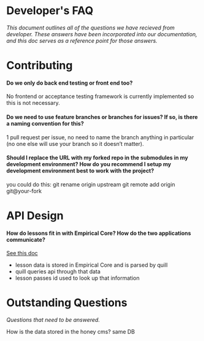 # Developer's FAQ

*This document outlines all of the questions we have recieved from developer. These answers have been incorporated into our documentation, and this doc serves as a reference point for those answers.* 

# Contributing 

#### Do we only do back end testing or front end too?
No frontend or acceptance testing framework is currently implemented so this is not necessary. 

#### Do we need to use feature branches or branches for issues? If so, is there a naming convention for this?

1 pull request per issue, no need to name the branch anything in particular (no one else will use your branch so it doesn’t matter). 

#### Should I replace the URL with my forked repo in the submodules in my development environment? How do you recommend I setup my development environment best to work with the project?

you could do this:
git rename origin upstream
git remote add origin git@your-fork


# API Design

#### How do lessons fit in with Empirical Core? How do the two applications communicate?

[See this doc](https://github.com/empirical-org/Documentation/blob/master/Empirical-Core/API-Design/API%20Docs.md)
- lesson data is stored in Empirical Core and is parsed by quill
- quill queries api through that data
- lesson passes id used to look up that information

# Outstanding Questions

*Questions that need to be answered.*

How is the data stored in the honey cms? same DB


